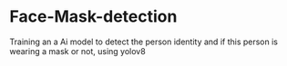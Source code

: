 # Face-Mask-detection
Training an a Ai model to detect the person identity and if this person is wearing a mask or not,  using yolov8 

